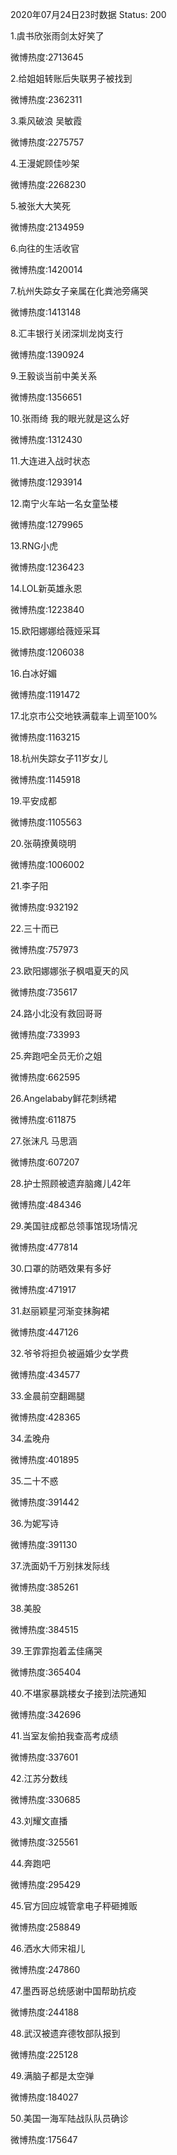 2020年07月24日23时数据
Status: 200

1.虞书欣张雨剑太好笑了

微博热度:2713645

2.给姐姐转账后失联男子被找到

微博热度:2362311

3.乘风破浪 吴敏霞

微博热度:2275757

4.王漫妮顾佳吵架

微博热度:2268230

5.被张大大笑死

微博热度:2134959

6.向往的生活收官

微博热度:1420014

7.杭州失踪女子亲属在化粪池旁痛哭

微博热度:1413148

8.汇丰银行关闭深圳龙岗支行

微博热度:1390924

9.王毅谈当前中美关系

微博热度:1356651

10.张雨绮 我的眼光就是这么好

微博热度:1312430

11.大连进入战时状态

微博热度:1293914

12.南宁火车站一名女童坠楼

微博热度:1279965

13.RNG小虎

微博热度:1236423

14.LOL新英雄永恩

微博热度:1223840

15.欧阳娜娜给薇娅采耳

微博热度:1206038

16.白冰好媚

微博热度:1191472

17.北京市公交地铁满载率上调至100%

微博热度:1163215

18.杭州失踪女子11岁女儿

微博热度:1145918

19.平安成都

微博热度:1105563

20.张萌撩黄晓明

微博热度:1006002

21.李子阳

微博热度:932192

22.三十而已

微博热度:757973

23.欧阳娜娜张子枫唱夏天的风

微博热度:735617

24.路小北没有救回哥哥

微博热度:733993

25.奔跑吧全员无价之姐

微博热度:662595

26.Angelababy鲜花刺绣裙

微博热度:611875

27.张沫凡 马思涵

微博热度:607207

28.护士照顾被遗弃脑瘫儿42年

微博热度:484346

29.美国驻成都总领事馆现场情况

微博热度:477814

30.口罩的防晒效果有多好

微博热度:471917

31.赵丽颖星河渐变抹胸裙

微博热度:447126

32.爷爷将担负被逼婚少女学费

微博热度:434577

33.金晨前空翻踢腿

微博热度:428365

34.孟晚舟

微博热度:401895

35.二十不惑

微博热度:391442

36.为妮写诗

微博热度:391130

37.洗面奶千万别抹发际线

微博热度:385261

38.美股

微博热度:384515

39.王霏霏抱着孟佳痛哭

微博热度:365404

40.不堪家暴跳楼女子接到法院通知

微博热度:342696

41.当室友偷拍我查高考成绩

微博热度:337601

42.江苏分数线

微博热度:330685

43.刘耀文直播

微博热度:325561

44.奔跑吧

微博热度:295429

45.官方回应城管拿电子秤砸摊贩

微博热度:258849

46.洒水大师宋祖儿

微博热度:247860

47.墨西哥总统感谢中国帮助抗疫

微博热度:244188

48.武汉被遗弃德牧部队报到

微博热度:225128

49.满脑子都是太空弹

微博热度:184027

50.美国一海军陆战队队员确诊

微博热度:175647

